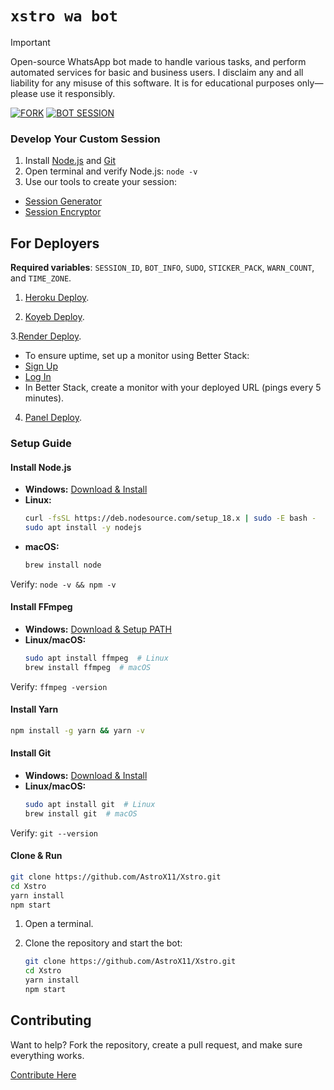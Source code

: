 # `xstro wa bot`

> [!Important]  
> Open-source WhatsApp bot made to handle various tasks, and perform automated services for basic and business users. I disclaim any and all liability for any misuse of this software. It is for educational purposes only—please use it responsibly.

[![FORK](https://img.shields.io/badge/Fork_Repo-black?style=for-the-badge&logo=github)](https://github.com/AstroX11/Xstro/fork)
[![BOT SESSION](https://img.shields.io/badge/Get_Session-black?style=for-the-badge&logo=github)](https://bit.ly/41mQBbY)

### Develop Your Custom Session

1. Install [Node.js](https://nodejs.org/) and [Git](https://git-scm.com/)
2. Open terminal and verify Node.js: `node -v`
3. Use our tools to create your session:
  - [Session Generator](https://github.com/AstroX11/XstroSession)
  - [Session Encryptor](https://github.com/AstroX11/session-maker-crypto)

## For Deployers

**Required variables**: `SESSION_ID`, `BOT_INFO`, `SUDO`, `STICKER_PACK`, `WARN_COUNT`, and `TIME_ZONE`.

1. [Heroku Deploy](https://www.heroku.com/deploy?template=https://github.com/AstroX11/Xstro).

2. [Koyeb Deploy](https://app.koyeb.com/services/deploy?type=git&builder=dockerfile&repository=https://github.com/AstroX11/Xstro&branch=master&name=xstro&env%5BSESSION_ID%5D=null&env%5BSUDO%5D=null&env%5BBOT_INFO%5D=αѕтяσχ11;χѕтяσ%20м∂&env%5BSTICKER_PACK%5D=мα∂є%20бу;χѕтяσ%20мυℓтι%20∂єνι¢є%20вσт&env%5BWARN_COUNT%5D=3&env%5BTIME_ZONE%5D=Africa/Lagos).

3.[Render Deploy](https://render.com/deploy?repo=https://github.com/AstroX11/Xstro).
   - To ensure uptime, set up a monitor using Better Stack:
   - [Sign Up](https://betterstack.com/users/sign-up)
   - [Log In](https://betterstack.com/users/sign-in#magic)
   - In Better Stack, create a monitor with your deployed URL (pings every 5 minutes).

4. [Panel Deploy](https://github.com/AstroX11/Xstro/wiki/Panel-Support).

### Setup Guide

#### Install Node.js  
- **Windows:** [Download & Install](https://nodejs.org/)  
- **Linux:**  
  ```bash
  curl -fsSL https://deb.nodesource.com/setup_18.x | sudo -E bash -
  sudo apt install -y nodejs
  ```  
- **macOS:**  
  ```bash
  brew install node
  ```  
Verify: `node -v && npm -v`  

#### Install FFmpeg  
- **Windows:** [Download & Setup PATH](https://ffmpeg.org/download.html)  
- **Linux/macOS:**  
  ```bash
  sudo apt install ffmpeg  # Linux  
  brew install ffmpeg  # macOS  
  ```  
Verify: `ffmpeg -version`  

#### Install Yarn  
```bash
npm install -g yarn && yarn -v
```  

#### Install Git  
- **Windows:** [Download & Install](https://git-scm.com/)  
- **Linux/macOS:**  
  ```bash
  sudo apt install git  # Linux  
  brew install git  # macOS  
  ```  
Verify: `git --version`  

#### Clone & Run  
```bash
git clone https://github.com/AstroX11/Xstro.git
cd Xstro
yarn install
npm start
```

1. Open a terminal.
2. Clone the repository and start the bot:

   ```bash
   git clone https://github.com/AstroX11/Xstro.git
   cd Xstro
   yarn install
   npm start
   ```

## Contributing

Want to help? Fork the repository, create a pull request, and make sure everything works.

[Contribute Here](https://github.com/AstroX11/Xstro/blob/master/.github/contributing.md)